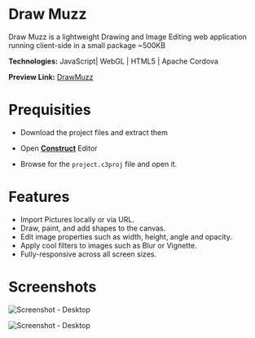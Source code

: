
# Draw Muzz

Draw Muzz is a lightweight Drawing and Image Editing web application running client-side in a small package ~500KB

**Technologies:** JavaScript| WebGL | HTML5 | Apache Cordova 

**Preview Link:** [DrawMuzz](https://drawmuzz.web.app/)
# Prequisities

- Download the project files and extract them


- Open   **[Construct](https://editor.construct.net/)** Editor 

- Browse for the   `project.c3proj` file and open it.


# Features

- Import Pictures locally or via URL.
- Draw, paint, and add shapes to the canvas.
- Edit image properties such as width, height, angle and opacity.
- Apply cool filters to images such as Blur or Vignette.
- Fully-responsive across all screen sizes.


# Screenshots

![Screenshot - Desktop](https://i.imgur.com/cLeEOLf.gif)

![Screenshot - Desktop](https://i.imgur.com/TO3EwqN.gif)



